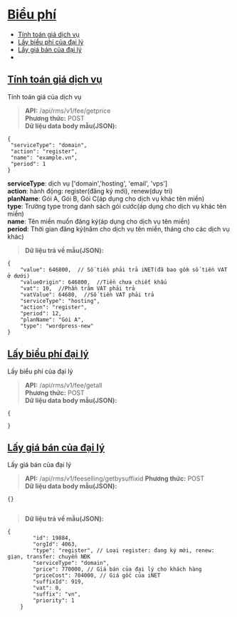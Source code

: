 # [Biểu phí](#fee)
* [Tính toán giá dịch vụ](#tính-toán-giá-dịch-vụ)
* [Lấy biểu phí của đại lý](#lấy-biểu-phí-đại-lý)
* [Lấy giá bán của đại lý](#lấy-giá-bán-đại-lý)
* 
## [Tính toán giá dịch vụ](#tính-toán-giá-dịch-vụ)
Tính toán giá của dịch vụ
> **API:** /api/rms/v1/fee/getprice  
> **Phương thức:** POST  
> **Dữ liệu data body mẫu(JSON):**   
```
{
 "serviceType": "domain",   
 "action": "register",   
 "name": "example.vn", 
 "period": 1 
}
```
**serviceType**: dịch vụ ['domain','hosting', 'email', 'vps']  
**action**: hành động: register(đăng ký mới), renew(duy trì)  
**planName**: Gói A, Gói B, Gói C(áp dụng cho dịch vụ khác tên miền)  
**type**: Trường type trong danh sách gói cước(áp dụng cho dịch vụ khác tên miền)  
**name**: Tên miền muốn đăng ký(áp dụng cho dịch vụ tên miền)  
**period**: Thời gian đăng ký(năm cho dịch vụ tên miền, tháng cho các dịch vụ khác)  
> **Dữ liệu trả về mẫu(JSON):**   
```
{
    "value": 646800,  // Số tiền phải trả iNET(đã bao gồm số tiền VAT ở dưới)  
    "valueOrigin": 646800,  //Tiền chưa chiết khấu  
    "vat": 10,  //Phần trăm VAT phải trả  
    "vatValue": 64680,  //Số tiền VAT phải trả  
    "serviceType": "hosting",
    "action": "register",
    "period": 12,
    "planName": "Gói A",
    "type": "wordpress-new"
}
```


## [Lấy biểu phí đại lý](#lấy-biểu-phí-đại-lý)
Lấy biểu phí của đại lý
> **API:** /api/rms/v1/fee/getall  
> **Phương thức:** POST  
> **Dữ liệu data body mẫu(JSON):**   
```
{
 
}
```

## [Lấy giá bán của đại lý](#lấy-giá-bán-đại-lý)
Lấy giá bán của đại lý
> **API:** /api/rms/v1/feeselling/getbysuffixid
> **Phương thức:** POST  
> **Dữ liệu data body mẫu(JSON):**   
```
{}
```
```
```
> **Dữ liệu trả về mẫu(JSON):**   
```
{
		"id": 19884,
		"orgId": 4063,
		"type": "register", // Loại register: đang ký mới, renew: giạn, transfer: chuyển NĐK
		"serviceType": "domain",
		"price": 770000, // Giá bán của đại lý cho khách hàng
		"priceCost": 704000, // Giá gốc của iNET
		"suffixId": 919,
		"vat": 0,
		"suffix": "vn",
		"priority": 1
	}
``` 
